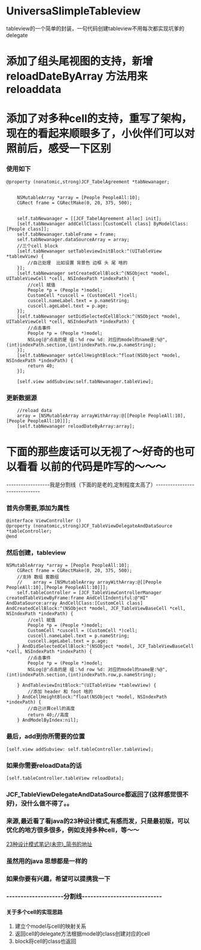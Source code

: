 # UniversaSlimpleTableview
tableview的一个简单的封装，一句代码创建tableview不用每次都实现坑爹的delegate

# 添加了组头尾视图的支持，新增reloadDateByArray 方法用来reloaddata
# 添加了对多种cell的支持，重写了架构，现在的看起来顺眼多了，小伙伴们可以对照前后，感受一下区别
### 使用如下
```
@property (nonatomic,strong)JCF_TabelAgreement *tabNewanager;


    NSMutableArray *array = [People PeopleAll:10];
    CGRect frame = CGRectMake(0, 20, 375, 500);
    
    
    self.tabNewanager = [[JCF_TabelAgreement alloc] init];
    [self.tabNewanager addCellClass:[CustomCell class] ByModelClass:[People class]];
    self.tabNewanager.tableFrame = frame;
    self.tabNewanager.dataSourceArray = array;
    //三个cell block
    [self.tabNewanager setTableviewInitBlock:^(UITableView *tablewView) {
        //自己处理  比如设置 背景色 边框 头 尾 啥的
    }];
    [self.tabNewanager setCreatedCellBlock:^(NSObject *model, UITableViewCell *cell, NSIndexPath *indexPath) {
        //cell 赋值
        People *p = (People *)model;
        CustomCell *cuscell = (CustomCell *)cell;
        cuscell.nameLabel.text = p.nameString;
        cuscell.ageLabel.text = p.age;
    }];
    [self.tabNewanager setDidSelectedCellBlock:^(NSObject *model, UITableViewCell *cell, NSIndexPath *indexPath) {
        //点击事件
        People *p = (People *)model;
        NSLog(@"点击的是 组：%d row %d: 对应的model的name是:%@",(int)indexPath.section,(int)indexPath.row,p.nameString);
    }];
    [self.tabNewanager setCellHeightBlock:^float(NSObject *model, NSIndexPath *indexPath) {
        return 40;
    }];
    
    [self.view addSubview:self.tabNewanager.tableView];
```
### 更新数据源
```
    //reload data
    array = [NSMutableArray arrayWithArray:@[[People PeopleAll:10],[People PeopleAll:10]]];
    [self.tabNewanager reloadDateByArray:array];
```

# 下面的那些废话可以无视了～好奇的也可以看看 以前的代码是咋写的～～～
------------------我是分割线（下面的是老的,定制程度太高了）------------------------------
### 首先你需要,添加为属性
```
@interface ViewController ()
@property (nonatomic,strong)JCF_TableViewDelegateAndDataSource *tableController;
@end
```
### 然后创建，tableview
```
NSMutableArray *array = [People PeopleAll:10];
    CGRect frame = CGRectMake(0, 20, 375, 500);
    //支持 数组 套数组
    //    array = [NSMutableArray arrayWithArray:@[[People PeopleAll:10],[People PeopleAll:10]]];
    self.tableController = [JCF_TableViewControllerManager createdTableViewByFrame:frame AndCellIndentiful:@"HI" AndDataSource:array AndCellClass:[CustomCell class] AndCreatedCellBlock:^(NSObject *model, JCF_TableViewBaseCell *cell, NSIndexPath *indexPath) {
        //cell 赋值
        People *p = (People *)model;
        CustomCell *cuscell = (CustomCell *)cell;
        cuscell.nameLabel.text = p.nameString;
        cuscell.ageLabel.text = p.age;
    } AndDidSelectedCellBlock:^(NSObject *model, JCF_TableViewBaseCell *cell, NSIndexPath *indexPath) {
        //点击事件
        People *p = (People *)model;
        NSLog(@"点击的是 组：%d row %d: 对应的model的name是:%@",(int)indexPath.section,(int)indexPath.row,p.nameString);
        
    } AndTableviewInitBlock:^(UITableView *tablewView) {
        //添加 header 和 foot 啥的
    } AndCellHeightBlock:^float(NSObject *model, NSIndexPath *indexPath) {
        //自己计算cell的高度
        return 40;//高度
    } AndModelByIndex:nil];
```
### 最后，add到你所需要的位置
```
[self.view addSubview: self.tableController.tableView];
```
### 如果你需要reloadData的话
```
[self.tableController.tableView reloadData];
``` 

### JCF_TableViewDelegateAndDataSource都返回了(这样感觉很不好)，没什么做不得了。。
### 来源,最近看了看java的23种设计模式,有感而发，只是最初版，可以优化的地方很多很多，例如支持多种cell，等～～
[23种设计模式笔记(未完)_简书的地址](http://www.jianshu.com/users/bb97e9208c57/latest_articles)
### 虽然用的java 思想都是一样的
### 如果你要有兴趣，希望可以提携我一下
### --------------------分割线----------------------------
#### 关于多个cell的实现思路
1. 建立个model与cell的映射关系
2. 返回cell的delegate方法根据model的class创建对应的cell
3. block将cell的class也返回


